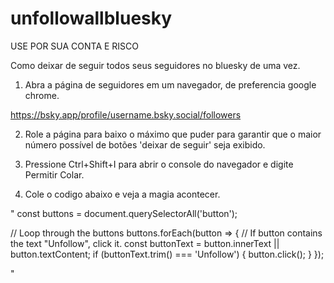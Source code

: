 # unfollowallbluesky

USE POR SUA CONTA E RISCO


Como deixar de seguir todos seus seguidores no bluesky de uma vez.

1. Abra a página de seguidores em um navegador, de preferencia google chrome.

https://bsky.app/profile/username.bsky.social/followers

2. Role a página para baixo o máximo que puder para garantir que o maior número possível de botões 'deixar de seguir' seja exibido.

3. Pressione Ctrl+Shift+I para abrir o console do navegador e digite Permitir Colar.

4. Cole o codigo abaixo e veja a magia acontecer.

"
const buttons = document.querySelectorAll('button');

// Loop through the buttons
buttons.forEach(button => {
    // If button contains the text "Unfollow", click it.
    const buttonText = button.innerText || button.textContent;
    if (buttonText.trim() === 'Unfollow') {
        button.click();
    }
});

"
